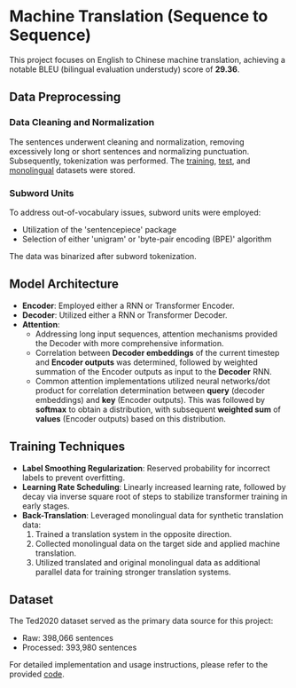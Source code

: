# Machine Translation (Sequence to Sequence)

This project focuses on English to Chinese machine translation, achieving a notable BLEU (bilingual evaluation understudy) score of **29.36**.

## Data Preprocessing

### Data Cleaning and Normalization

The sentences underwent cleaning and normalization, removing excessively long or short sentences and normalizing punctuation. Subsequently, tokenization was performed. The [training](https://drive.google.com/file/d/1-y2Y9Mh3PjAAc4rJA-DS6IxDGgtZQawY/view?usp=sharing), [test](https://drive.google.com/file/d/1xwh5Wd2jJiDu9y6VGHndYrElc0eomMQB/view?usp=sharing), and [monolingual](https://drive.google.com/file/d/1nRoFkwf97rd-iagx3Pu9FZKFZVsv3yKY/view?usp=sharing) datasets were stored.

### Subword Units

To address out-of-vocabulary issues, subword units were employed:
- Utilization of the 'sentencepiece' package
- Selection of either 'unigram' or 'byte-pair encoding (BPE)' algorithm

The data was binarized after subword tokenization.

## Model Architecture

- **Encoder**: Employed either a RNN or Transformer Encoder.
- **Decoder**: Utilized either a RNN or Transformer Decoder.
- **Attention**:
  - Addressing long input sequences, attention mechanisms provided the Decoder with more comprehensive information.
  - Correlation between **Decoder embeddings** of the current timestep and **Encoder outputs** was determined, followed by weighted summation of the Encoder outputs as input to the **Decoder** RNN.
  - Common attention implementations utilized neural networks/dot product for correlation determination between **query** (decoder embeddings) and **key** (Encoder outputs). This was followed by **softmax** to obtain a distribution, with subsequent **weighted sum** of **values** (Encoder outputs) based on this distribution.

## Training Techniques

- **Label Smoothing Regularization**: Reserved probability for incorrect labels to prevent overfitting.
- **Learning Rate Scheduling**: Linearly increased learning rate, followed by decay via inverse square root of steps to stabilize transformer training in early stages.
- **Back-Translation**: Leveraged monolingual data for synthetic translation data:
  1. Trained a translation system in the opposite direction.
  2. Collected monolingual data on the target side and applied machine translation.
  3. Utilized translated and original monolingual data as additional parallel data for training stronger translation systems.

## Dataset

The Ted2020 dataset served as the primary data source for this project:
- Raw: 398,066 sentences
- Processed: 393,980 sentences

For detailed implementation and usage instructions, please refer to the provided [code](https://github.com/Dawson-ma/Machine-Translation/blob/main/Machine_translation.ipynb).
